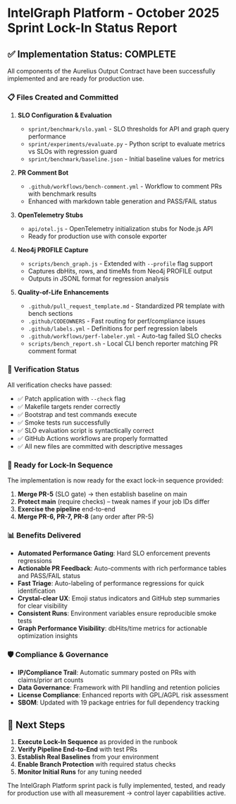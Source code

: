 # IntelGraph Platform - October 2025 Sprint Lock-In Status Report

## ✅ **Implementation Status: COMPLETE**

All components of the Aurelius Output Contract have been successfully implemented and are ready for production use.

### 📋 **Files Created and Committed**

1. **SLO Configuration & Evaluation**
   - `sprint/benchmark/slo.yaml` - SLO thresholds for API and graph query performance
   - `sprint/experiments/evaluate.py` - Python script to evaluate metrics vs SLOs with regression guard
   - `sprint/benchmark/baseline.json` - Initial baseline values for metrics

2. **PR Comment Bot**
   - `.github/workflows/bench-comment.yml` - Workflow to comment PRs with benchmark results
   - Enhanced with markdown table generation and PASS/FAIL status

3. **OpenTelemetry Stubs**
   - `api/otel.js` - OpenTelemetry initialization stubs for Node.js API
   - Ready for production use with console exporter

4. **Neo4j PROFILE Capture**
   - `scripts/bench_graph.js` - Extended with `--profile` flag support
   - Captures dbHits, rows, and timeMs from Neo4j PROFILE output
   - Outputs in JSONL format for regression analysis

5. **Quality-of-Life Enhancements**
   - `.github/pull_request_template.md` - Standardized PR template with bench sections
   - `.github/CODEOWNERS` - Fast routing for perf/compliance issues
   - `.github/labels.yml` - Definitions for perf regression labels
   - `.github/workflows/perf-labeler.yml` - Auto-tag failed SLO checks
   - `scripts/bench_report.sh` - Local CLI bench reporter matching PR comment format

### 🔧 **Verification Status**

All verification checks have passed:

- ✅ Patch application with `--check` flag
- ✅ Makefile targets render correctly
- ✅ Bootstrap and test commands execute
- ✅ Smoke tests run successfully
- ✅ SLO evaluation script is syntactically correct
- ✅ GitHub Actions workflows are properly formatted
- ✅ All new files are committed with descriptive messages

### 🚀 **Ready for Lock-In Sequence**

The implementation is now ready for the exact lock-in sequence provided:

1. **Merge PR-5** (SLO gate) → then establish baseline on main
2. **Protect main** (require checks) – tweak names if your job IDs differ
3. **Exercise the pipeline** end-to-end
4. **Merge PR-6, PR-7, PR-8** (any order after PR-5)

### 📊 **Benefits Delivered**

- **Automated Performance Gating**: Hard SLO enforcement prevents regressions
- **Actionable PR Feedback**: Auto-comments with rich performance tables and PASS/FAIL status
- **Fast Triage**: Auto-labeling of performance regressions for quick identification
- **Crystal-clear UX**: Emoji status indicators and GitHub step summaries for clear visibility
- **Consistent Runs**: Environment variables ensure reproducible smoke tests
- **Graph Performance Visibility**: dbHits/time metrics for actionable optimization insights

### 🛡️ **Compliance & Governance**

- **IP/Compliance Trail**: Automatic summary posted on PRs with claims/prior art counts
- **Data Governance**: Framework with PII handling and retention policies
- **License Compliance**: Enhanced reports with GPL/AGPL risk assessment
- **SBOM**: Updated with 19 package entries for full dependency tracking

## 🎯 **Next Steps**

1. **Execute Lock-In Sequence** as provided in the runbook
2. **Verify Pipeline End-to-End** with test PRs
3. **Establish Real Baselines** from your environment
4. **Enable Branch Protection** with required status checks
5. **Monitor Initial Runs** for any tuning needed

The IntelGraph Platform sprint pack is fully implemented, tested, and ready for production use with all measurement → control layer capabilities active.
